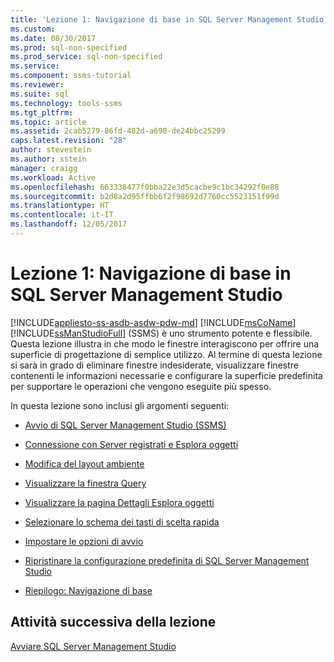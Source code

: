 ```yaml
---
title: 'Lezione 1: Navigazione di base in SQL Server Management Studio | Microsoft Docs'
ms.custom: 
ms.date: 08/30/2017
ms.prod: sql-non-specified
ms.prod_service: sql-non-specified
ms.service: 
ms.component: ssms-tutorial
ms.reviewer: 
ms.suite: sql
ms.technology: tools-ssms
ms.tgt_pltfrm: 
ms.topic: article
ms.assetid: 2cab5279-86fd-482d-a690-de24bbc25299
caps.latest.revision: "28"
author: stevestein
ms.author: sstein
manager: craigg
ms.workload: Active
ms.openlocfilehash: 663338477f0bba22e3d5cacbe9c1bc34292f0e88
ms.sourcegitcommit: b2d8a2d95ffbb6f2f98692d7760cc5523151f99d
ms.translationtype: HT
ms.contentlocale: it-IT
ms.lasthandoff: 12/05/2017
---
```

# <a name="lesson-1-basic-navigation-in-sql-server-management-studio"></a>Lezione 1: Navigazione di base in SQL Server Management Studio
[!INCLUDE[appliesto-ss-asdb-asdw-pdw-md](../../includes/appliesto-ss-asdb-asdw-pdw-md.md)]
[!INCLUDE[msCoName](../../includes/msconame-md.md)] [!INCLUDE[ssManStudioFull](../../includes/ssmanstudiofull-md.md)] (SSMS) è uno strumento potente e flessibile. Questa lezione illustra in che modo le finestre interagiscono per offrire una superficie di progettazione di semplice utilizzo. Al termine di questa lezione si sarà in grado di eliminare finestre indesiderate, visualizzare finestre contenenti le informazioni necessarie e configurare la superficie predefinita per supportare le operazioni che vengono eseguite più spesso.  
  
In questa lezione sono inclusi gli argomenti seguenti:  
  
-   [Avvio di SQL Server Management Studio (SSMS)](lesson-1-1-start-sql-server-management-studio.md)  
  
-   [Connessione con Server registrati e Esplora oggetti](lesson-1-2-connect-with-registered-servers-and-object-explorer.md)  
  
-   [Modifica del layout ambiente](lesson-1-3-change-the-environment-layout.md)  
  
-   [Visualizzare la finestra Query](lesson-1-4-display-the-query-window.md)  
  
-   [Visualizzare la pagina Dettagli Esplora oggetti](lesson-1-5-show-the-object-explorer-details-page.md)  
  
-   [Selezionare lo schema dei tasti di scelta rapida](lesson-1-6-select-the-keyboard-shortcut-scheme.md)  
  
-   [Impostare le opzioni di avvio](lesson-1-7-set-the-startup-options.md) 
  
-   [Ripristinare la configurazione predefinita di SQL Server Management Studio](lesson-1-8-restore-the-default-sql-server-management-studio-configuration.md)  
  
-   [Riepilogo: Navigazione di base](lesson-1-9-summary-basic-navigation.md)  
  
## <a name="next-task-in-lesson"></a>Attività successiva della lezione  
[Avviare SQL Server Management Studio](lesson-1-1-start-sql-server-management-studio.md)  
  
  
  

